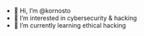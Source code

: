 - 👋 Hi, I’m @kornosto
- 👀 I’m interested in cybersecurity & hacking
- 🌱 I’m currently learning ethical hacking

<!---
SanskaarPathak/SanskaarPathak is a ✨ special ✨ repository because its `README.md` (this file) appears on your GitHub profile.
You can click the Preview link to take a look at your changes.
--->
